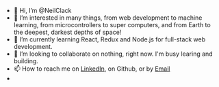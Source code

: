 - 👋 Hi, I’m @NeilClack
- 👀 I’m interested in many things, from web development to machine learning, from microcontrollers to super computers, and from Earth to the deepest, darkest depths of space!
- 🌱 I’m currently learning React, Redux and Node.js for full-stack web development.
- 💞️ I’m looking to collaborate on nothing, right now. I'm busy learing and building.
- 📫 How to reach me on [LinkedIn](https://linkedin.com/in/NeilClack), on Github, or by [Email](NeilClack001@gmail.com)
- 

<!---
NeilClack/NeilClack is a ✨ special ✨ repository because its `README.md` (this file) appears on your GitHub profile.
You can click the Preview link to take a look at your changes.
--->

